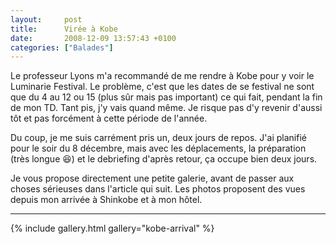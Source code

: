 ```yaml
---
layout:     post
title:      Virée à Kobe
date:       2008-12-09 13:57:43 +0100
categories: ["Balades"]
---
```


Le professeur Lyons m'a recommandé de me rendre à Kobe pour y voir le Luminarie Festival. Le problème, c'est que
les dates de se festival ne sont que du 4 au 12 ou 15 (plus sûr mais pas important) ce qui fait, pendant la fin de
mon TD. Tant pis, j'y vais quand même. Je risque pas d'y revenir d'aussi tôt et pas forcément à cette période de
l'année.

<!--more-->

Du coup, je me suis carrément pris un, deux jours de repos. J'ai planifié pour le soir du 8 décembre, mais avec les
déplacements, la préparation (très longue :laughing:) et le debriefing d'après retour, ça occupe bien deux jours.

Je vous propose directement une petite galerie, avant de passer aux choses sérieuses dans l'article qui suit. Les
photos proposent des vues depuis mon arrivée à Shinkobe et à mon hôtel.

-----

{% include gallery.html gallery="kobe-arrival" %}

